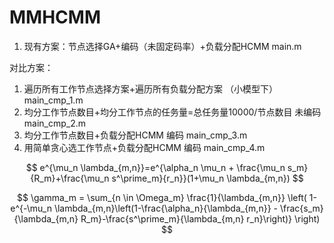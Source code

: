 # MMHCMM

1. 现有方案：节点选择GA+编码（未固定码率）+负载分配HCMM                     main.m

对比方案：
1. 遍历所有工作节点选择方案+遍历所有负载分配方案 （小模型下）                main_cmp_1.m
2. 均分工作节点数目+均分工作节点的任务量=总任务量10000/节点数目 未编码       main_cmp_2.m
3. 均分工作节点数目+负载分配HCMM 编码                                     main_cmp_3.m
4. 用简单贪心选工作节点+负载分配HCMM 编码                                  main_cmp_4.m


$$
e^{\mu_n \lambda_{m,n}}=e^{\alpha_n \mu_n + \frac{\mu_n s_m}{R_m}+\frac{\mu_n s^\prime_m}{r_n}}(1+\mu_n \lambda_{m,n})
$$

$$
\gamma_m = \sum_{n \in \Omega_m} \frac{1}{\lambda_{m,n}} \left( 1-e^{-\mu_n \lambda_{m,n}\left(1-\frac{\alpha_n}{\lambda_{m,n}} - \frac{s_m}{\lambda_{m,n} R_m}-\frac{s^\prime_m}{\lambda_{m,n} r_n}\right)} \right)
$$